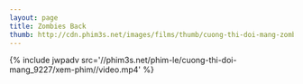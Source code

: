 ```yaml
---
layout: page
title: Zombies Back
thumb: http://cdn.phim3s.net/images/films/thumb/cuong-thi-doi-mang-zombies-back-2016.jpg
---
```

{% include jwpadv src='//phim3s.net/phim-le/cuong-thi-doi-mang_9227/xem-phim//video.mp4' %}